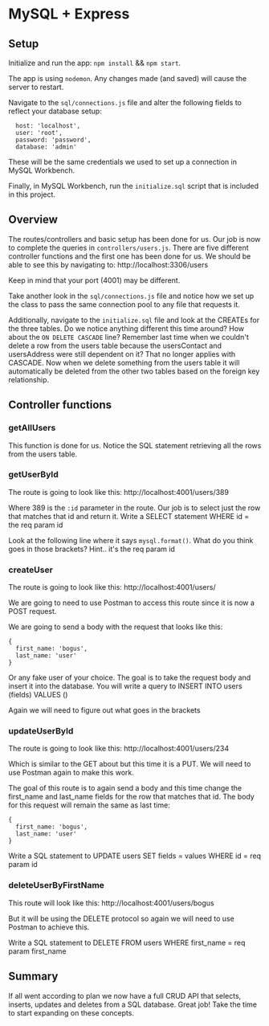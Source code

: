 # MySQL + Express

## Setup

Initialize and run the app: `npm install` && `npm start`.

The app is using `nodemon`. Any changes made (and saved) will cause the server to restart.

Navigate to the `sql/connections.js` file and alter the following fields to reflect your database setup:

```
  host: 'localhost',
  user: 'root',
  password: 'password',
  database: 'admin'
```

These will be the same credentials we used to set up a connection in MySQL Workbench.

Finally, in MySQL Workbench, run the `initialize.sql` script that is included in this project.

## Overview

The routes/controllers and basic setup has been done for us. Our job is now to complete the queries in `controllers/users.js`. There are five different controller functions and the first one has been done for us. We should be able to see this by navigating to: http://localhost:3306/users 

Keep in mind that your port (4001) may be different.

Take another look in the `sql/connections.js` file and notice how we set up the class to pass the same connection pool to any file that requests it. 

Additionally, navigate to the `initialize.sql` file and look at the CREATEs for the three tables. Do we notice anything different this time around? How about the `ON DELETE CASCADE` line? Remember last time when we couldn't delete a row from the users table because the usersContact and usersAddress were still dependent on it? That no longer applies with CASCADE. Now when we delete something from the users table it will automatically be deleted from the other two tables based on the foreign key relationship. 

## Controller functions

### getAllUsers

This function is done for us. Notice the SQL statement retrieving all the rows from the users table.

### getUserById

The route is going to look like this: http://localhost:4001/users/389

Where 389 is the `:id` parameter in the route. Our job is to select just the row that matches that id and return it. Write a SELECT statement WHERE id = the req param id

Look at the following line where it says `mysql.format()`. What do you think goes in those brackets? Hint.. it's the req param id

### createUser

The route is going to look like this: http://localhost:4001/users/

We are going to need to use Postman to access this route since it is now a POST request. 

We are going to send a body with the request that looks like this:

```
{
  first_name: 'bogus',
  last_name: 'user'
}
```

Or any fake user of your choice. The goal is to take the request body and insert it into the database. You will write a query to INSERT INTO users (fields) VALUES ()

Again we will need to figure out what goes in the brackets

### updateUserById

The route is going to look like this: http://localhost:4001/users/234

Which is similar to the GET about but this time it is a PUT. We will need to use Postman again to make this work. 

The goal of this route is to again send a body and this time change the first_name and last_name fields for the row that matches that id. The body for this request will remain the same as last time: 

```
{
  first_name: 'bogus',
  last_name: 'user'
}
```

Write a SQL statement to UPDATE users SET fields = values WHERE id = req param id

### deleteUserByFirstName

This route will look like this: http://localhost:4001/users/bogus

But it will be using the DELETE protocol so again we will need to use Postman to achieve this.

Write a SQL statement to DELETE FROM users WHERE first_name = req param first_name

## Summary

If all went according to plan we now have a full CRUD API that selects, inserts, updates and deletes from a SQL database. Great job! Take the time to start expanding on these concepts. 